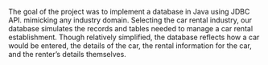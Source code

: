 The goal of the project was to implement a database in Java using JDBC API. mimicking
 any industry domain. Selecting the car rental industry, our database simulates the records
 and tables needed to manage a car rental establishment. Though relatively simplified, the
 database reflects how a car would be entered, the details of the car, the rental information for
 the car, and the renter’s details themselves.
